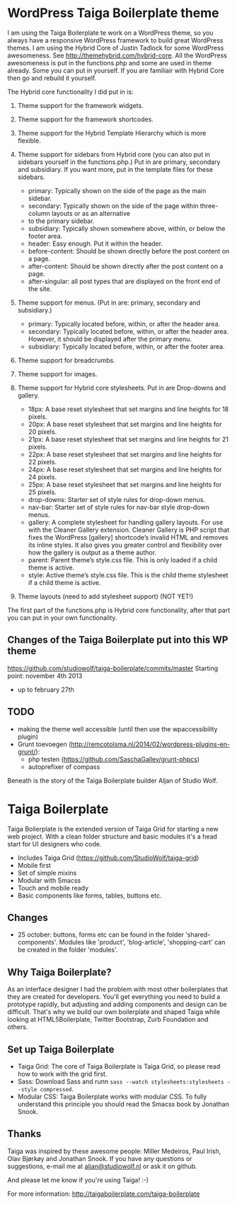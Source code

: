 WordPress Taiga Boilerplate theme
=================================

I am using the Taiga Boilerplate te work on a WordPress theme, so you always have a responsive WordPress framework to build great WordPress themes. 
I am using the Hybrid Core of Justin Tadlock for some WordPress awesomeness. See http://themehybrid.com/hybrid-core.
All the WordPress awesomeness is put in the functions.php and some are used in theme already. Some you can put in yourself. If you are familiair with Hybrid Core then go and rebuild it yourself. 

The Hybrid core functionality I did put in is:
1. Theme support for the framework widgets.

2. Theme support for the framework shortcodes.

3. Theme support for the Hybrid Template Hierarchy which is more flexible.

4. Theme support for sidebars from Hybrid core (you can also put in sidebars yourself in the functions.php.) 	Put in are primary, secondary and subsidiary. If you want more, put in the template files for these 		sidebars. 
	*	primary: Typically shown on the side of the page as the main sidebar.
	*	secondary: Typically shown on the side of the page within three-column layouts or as an alternative 
	*	to the primary sidebar.
	*	subsidiary: Typically shown somewhere above, within, or below the footer area.
	*	header: Easy enough. Put it within the header.
	*	before-content: Should be shown directly before the post content on a page.
	*	after-content: Should be shown directly after the post content on a page.
	*	after-singular: all post types that are displayed on the front end of the site.

5. Theme support for menus. (Put in are: primary, secondary and subsidiary.)
	*	primary:    Typically located before, within, or after the header area.
	*	secondary:    Typically located before, within, or after the header area. However, it should be
	 					displayed after the primary menu.
	*	subsidiary:    Typically located before, within, or after the footer area. 	
5. Theme support for breadcrumbs.
6. Theme support for images.
7. Theme support for Hybrid core stylesheets. Put in are Drop-downs and gallery.
	*	18px:    A base reset stylesheet that set margins and line heights for 18 pixels.
	*	20px:    A base reset stylesheet that set margins and line heights for 20 pixels.
	*	21px:    A base reset stylesheet that set margins and line heights for 21 pixels.
	*	22px:    A base reset stylesheet that set margins and line heights for 22 pixels.
	*	24px:    A base reset stylesheet that set margins and line heights for 24 pixels.
	*	25px:    A base reset stylesheet that set margins and line heights for 25 pixels.
	*	drop-downs:    Starter set of style rules for drop-down menus.
	*	nav-bar:    Starter set of style rules for nav-bar style drop-down menus.
	*	gallery:    A complete stylesheet for handling gallery layouts. For use with the Cleaner Gallery 					extension. Cleaner Gallery is PHP script that fixes the WordPress [gallery] 							shortcode’s invalid HTML and removes its inline styles. It also gives you greater 						control and flexibility over how the gallery is output as a theme author.
	*	parent:    Parent theme’s style.css file. This is only loaded if a child theme is active.
	*	style:    Active theme’s style.css file. This is the child theme stylesheet if a child theme is 					active. 
8. Theme layouts (need to add stylesheet support) (NOT YET!) 

The first part of the functions.php is Hybrid core functionality, after that part you can put in your own functionality.

Changes of the Taiga Boilerplate put into this WP theme
--------------------
https://github.com/studiowolf/taiga-boilerplate/commits/master
Starting point: november 4th 2013
* up to february 27th

TODO
--------------------
* making the theme well accessible (until then use the wpaccessibility plugin)
* Grunt toevoegen (http://remcotolsma.nl/2014/02/wordpress-plugins-en-grunt/):
	- php testen (https://github.com/SaschaGalley/grunt-phpcs)
	- autoprefixer of compass


	
Beneath is the story of the Taiga Boilerplate builder Aljan of Studio Wolf.

Taiga Boilerplate
====================

Taiga Boilerplate is the extended version of Taiga Grid for starting a new web project. With a clean folder structure and basic modules it's a head start for UI designers who code.

* Includes Taiga Grid (https://github.com/StudioWolf/taiga-grid)
* Mobile first
* Set of simple mixins
* Modular with Smacss
* Touch and mobile ready
* Basic components like forms, tables, buttons etc.

Changes
---------------------

* 25 october: buttons, forms etc can be found in the folder 'shared-components'. Modules like 'product', 'blog-article', 'shopping-cart' can be created in the folder 'modules'.


Why Taiga Boilerplate?
---------------------

As an interface designer I had the problem with most other boilerplates that they are created for developers. You'll get everything you need to build a prototype rapidly, but adjusting and adding components and design can be difficult. That's why we build our own boilerplate and shaped Taiga while looking at HTML5Boilerplate, Twitter Bootstrap, Zurb Foundation and others.

Set up Taiga Boilerplate
---------------------

* Taiga Grid: The core of Taiga Boilerplate is Taiga Grid, so please read how to work with the grid first.
* Sass: Download Sass and runn `sass --watch stylesheets:stylesheets --style compressed`.
* Modular CSS: Taiga Boilerplate works with modular CSS. To fully understand this principle you should read the Smacss book by Jonathan Snook.

Thanks
---------------------

Taiga was inspired by these awesome people: Miller Medeiros, Paul Irish, Olav Bjørkøy and Jonathan Snook.
If you have any questions or suggestions, e-mail me at aljan@studiowolf.nl or ask it on github.

And please let me know if you're using Taiga! :-)

For more information: http://taigaboilerplate.com/taiga-boilerplate